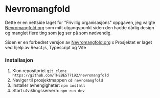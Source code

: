 # Nevromangfold
Dette er en nettside laget for "Frivillig organisasjons" oppgaven, jeg valgte [Nevromangfold.org](https://nevromangfold.org) som mitt utgangspunkt siden den hadde dårlig design og manglet flere ting som jeg ser på som nødvendig.

Siden er en forbedret versjon av [Nevromangfold.org](https://nevromangfold.org)
x
Prosjektet er laget ved hjelp av React.js, Typescript og Vite

### Installasjon

1. Klon repositoriet
`git clone https://github.com/THEBEST7192/nevromangfold`
2. Naviger til prosjektmappen
`cd nevromangfold`
3. Installer avhengigheter: `npm install`
4. Start utviklingsservern: `npm run dev`